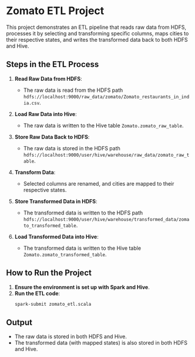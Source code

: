 # Zomato ETL Project

This project demonstrates an ETL pipeline that reads raw data from HDFS, processes it by selecting and transforming specific columns, maps cities to their respective states, and writes the transformed data back to both HDFS and Hive.

## Steps in the ETL Process

1. **Read Raw Data from HDFS**:
    - The raw data is read from the HDFS path `hdfs://localhost:9000/raw_data/zomato/Zomato_restaurants_in_india.csv`.

2. **Load Raw Data into Hive**:
    - The raw data is written to the Hive table `Zomato.zomato_raw_table`.

3. **Store Raw Data Back to HDFS**:
    - The raw data is stored in the HDFS path `hdfs://localhost:9000/user/hive/warehouse/raw_data/zomato_raw_table`.

4. **Transform Data**:
    - Selected columns are renamed, and cities are mapped to their respective states.

5. **Store Transformed Data in HDFS**:
    - The transformed data is written to the HDFS path `hdfs://localhost:9000/user/hive/warehouse/transformed_data/zomato_transformed_table`.

6. **Load Transformed Data into Hive**:
    - The transformed data is written to the Hive table `Zomato.zomato_transformed_table`.

## How to Run the Project

1. **Ensure the environment is set up with Spark and Hive**.
2. **Run the ETL code**:
    ```bash
    spark-submit zomato_etl.scala
    ```

## Output

- The raw data is stored in both HDFS and Hive.
- The transformed data (with mapped states) is also stored in both HDFS and Hive.